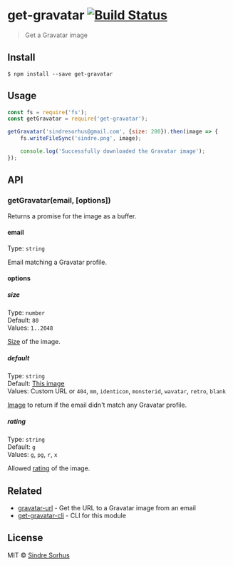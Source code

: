 # get-gravatar [![Build Status](https://travis-ci.org/sindresorhus/get-gravatar.svg?branch=master)](https://travis-ci.org/sindresorhus/get-gravatar)

> Get a Gravatar image


## Install

```
$ npm install --save get-gravatar
```


## Usage

```js
const fs = require('fs');
const getGravatar = require('get-gravatar');

getGravatar('sindresorhus@gmail.com', {size: 200}).then(image => {
	fs.writeFileSync('sindre.png', image);

	console.log('Successfully downloaded the Gravatar image');
});
```


## API

### getGravatar(email, [options])

Returns a promise for the image as a buffer.

#### email

Type: `string`

Email matching a Gravatar profile.

#### options

##### size

Type: `number`  
Default: `80`  
Values: `1..2048`

[Size](https://en.gravatar.com/site/implement/images/#size) of the image.

##### default

Type: `string`  
Default: [This image](http://www.gravatar.com/avatar/00000000000000000000000000000000)  
Values: Custom URL or `404`, `mm`, `identicon`, `monsterid`, `wavatar`, `retro`, `blank`

[Image](https://en.gravatar.com/site/implement/images/#default-image) to return if the email didn't match any Gravatar profile.

##### rating

Type: `string`  
Default: `g`  
Values: `g`, `pg`, `r`, `x`

Allowed [rating](https://en.gravatar.com/site/implement/images/#rating) of the image.


## Related

- [gravatar-url](https://github.com/sindresorhus/gravatar-url) - Get the URL to a Gravatar image from an email
- [get-gravatar-cli](https://github.com/SamVerschueren/get-gravatar-cli) - CLI for this module

## License

MIT © [Sindre Sorhus](http://sindresorhus.com)
